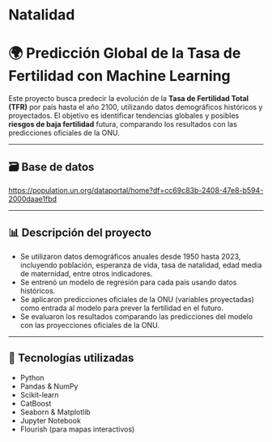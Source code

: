 # Natalidad

# 🌍 Predicción Global de la Tasa de Fertilidad con Machine Learning

Este proyecto busca predecir la evolución de la **Tasa de Fertilidad Total (TFR)** por país hasta el año 2100, utilizando datos demográficos históricos y proyectados. El objetivo es identificar tendencias globales y posibles **riesgos de baja fertilidad** futura, comparando los resultados con las predicciones oficiales de la ONU.

---


## 🗃️ Base de datos
https://population.un.org/dataportal/home?df=cc69c83b-2408-47e8-b594-2000daae1fbd


---


## 📊 Descripción del proyecto

- Se utilizaron datos demográficos anuales desde 1950 hasta 2023, incluyendo población, esperanza de vida, tasa de natalidad, edad media de maternidad, entre otros indicadores.
- Se entrenó un modelo de regresión para cada país usando datos históricos.
- Se aplicaron predicciones oficiales de la ONU (variables proyectadas) como entrada al modelo para prever la fertilidad en el futuro.
- Se evaluaron los resultados comparando las predicciones del modelo con las proyecciones oficiales de la ONU.

---

## 🔧 Tecnologías utilizadas

- Python
- Pandas & NumPy
- Scikit-learn
- CatBoost
- Seaborn & Matplotlib
- Jupyter Notebook
- Flourish (para mapas interactivos)
